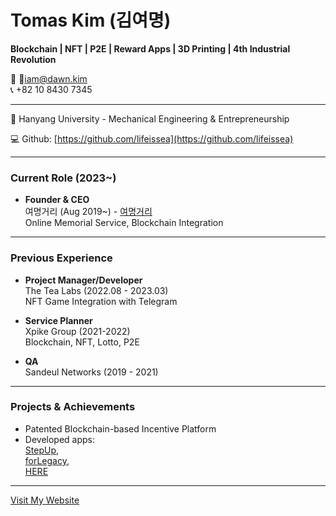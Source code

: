 # Tomas Kim (김여명)

**Blockchain | NFT | P2E | Reward Apps | 3D Printing | 4th Industrial Revolution**

📧 iam@dawn.kim  
📞 +82 10 8430 7345

---

🏫 Hanyang University - Mechanical Engineering & Entrepreneurship

💻 Github: [https://github.com/lifeissea](https://github.com/lifeissea)

---

### Current Role (2023~)

- **Founder & CEO**  
  여명거리 (Aug 2019~) - [여명거리](https://dawn.kim/)  
  Online Memorial Service, Blockchain Integration

---

### Previous Experience

- **Project Manager/Developer**  
  The Tea Labs (2022.08 - 2023.03)  
  NFT Game Integration with Telegram

- **Service Planner**  
  Xpike Group (2021-2022)  
  Blockchain, NFT, Lotto, P2E

- **QA**  
  Sandeul Networks (2019 - 2021)

---

### Projects & Achievements

- Patented Blockchain-based Incentive Platform
- Developed apps:  
  [StepUp](https://apps.apple.com/us/app/stepup-%EA%B1%B7%EA%B3%A0-%EC%97%AD%EC%82%AC%EB%8F%84-%EB%B0%B0%EC%9A%B0%EB%8A%94-%EC%84%B1%EC%9E%A5%ED%98%95-%EB%A7%8C%EB%B3%B4%EA%B8%B0-%EC%8A%A4%ED%85%9D%EC%97%85/id6446372570),  
  [forLegacy](https://apps.apple.com/kr/app/%ED%8F%AC%EB%A0%88%EA%B1%B0%EC%8B%9C-%EB%8B%B9%EC%8B%A0%EC%9D%98-%EC%82%B6%EC%9D%B4-%EB%B3%84%EC%B2%98%EB%9F%BC-%EB%B9%9B%EB%82%98%EA%B2%8C/id6463806133),  
  [HERE](https://apps.apple.com/kr/app/here/id6474580383)

---

[Visit My Website](https://dawn.kim)
